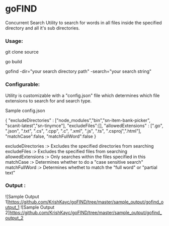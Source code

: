 # goFIND
Concurrent Search Utility to search for words in all files inside the specified directory and all it's sub directories.


### Usage:

git clone source

go build 

gofind -dir="your search directory path" -search="your search string"

### Configurable:

Utility is customizable with a "config.json" file which determines which file extensions to search for and search type.

Sample config.json

{
    "excludeDirectories" : ["node_modules","bin","sn-item-bank-picker", "scanit-latest","sn-tinymce"],
    "excludeFiles":[],
    "allowedExtensions" : [".go", ".json", ".txt", ".cs", ".cpp", ".c", ".xml", ".js", ".ts", ".csproj",".html"],
    "matchCase":false,
    "matchFullWord":false
}

excludeDirectories :> Excludes the specified directories from searching
excludeFiles       :> Excludes the specified files from searching
allowedExtensions  :> Only searches within the files specified in this
matchCase          :> Determines whether to do a "case sensitive search"
matchFullWord      :> Determines whethet to match the "full word" or "partial text"


### Output :

![Sample Output 1]https://github.com/KrishKayc/goFIND/tree/master/sample_output/gofind_output_1
![Sample Output 2]https://github.com/KrishKayc/goFIND/tree/master/sample_output/gofind_output_2



